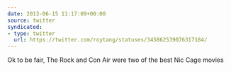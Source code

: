 ```yaml
---
date: 2013-06-15 11:17:09+00:00
source: twitter
syndicated:
- type: twitter
  url: https://twitter.com/roytang/statuses/345862539076317184/
---
```


Ok to be fair, The Rock and Con Air were two of the best Nic Cage movies